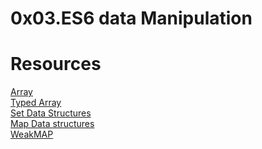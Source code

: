 # 0x03.ES6 data Manipulation



# Resources
<a href="https://intranet.alxswe.com/rltoken/bcXqK1IaIHtrZ45sv0RxsQ"> Array<br>
<a href="https://intranet.alxswe.com/rltoken/YZ5RtzAPTaWtF00MYbXuVw"> Typed Array<br>
<a href="https://intranet.alxswe.com/rltoken/Ch8vq39y9QnlTMr8CymgEg">Set Data Structures<br>
<a href="https://intranet.alxswe.com/rltoken/W29MV3f8Ii4HmeJSALNIpw"> Map Data structures<br>
<a href="https://intranet.alxswe.com/rltoken/pSetFVFeIR660GPE0flPdg"> WeakMAP<br>
